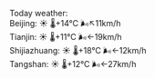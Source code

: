 Today weather:  
Beijing: ☀️   🌡️+14°C 🌬️↖11km/h  
Tianjin: ☀️   🌡️+11°C 🌬️←19km/h  
Shijiazhuang: ☀️   🌡️+18°C 🌬️←12km/h  
Tangshan: ☀️   🌡️+12°C 🌬️←27km/h  
